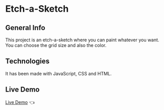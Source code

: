# Etch-a-Sketch
## General Info
This project is an etch-a-sketch where you can paint whatever you want. You can choose the grid size and also the color.
## Technologies
It has been made with JavaScript, CSS and HTML.
## Live Demo
[Live Demo](https://oscarote.github.io/etch-a-sketch/) :point_left: